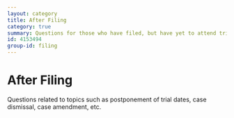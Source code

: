 ```yaml
---
layout: category
title: After Filing
category: true
summary: Questions for those who have filed, but have yet to attend trial. 
id: 4153494
group-id: filing
---
```


# After Filing

Questions related to topics such as postponement of trial dates, case dismissal, case amendment, etc. 
